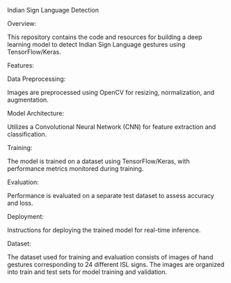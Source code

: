 Indian Sign Language Detection

Overview:

This repository contains the code and resources for building a deep learning model to detect Indian Sign Language gestures using TensorFlow/Keras.

Features:

Data Preprocessing:

Images are preprocessed using OpenCV for resizing, normalization, and augmentation.

Model Architecture: 

Utilizes a Convolutional Neural Network (CNN) for feature extraction and classification.

Training: 

The model is trained on a dataset using TensorFlow/Keras, with performance metrics monitored during training.

Evaluation:

Performance is evaluated on a separate test dataset to assess accuracy and loss.

Deployment: 

Instructions for deploying the trained model for real-time inference.

Dataset:

The dataset used for training and evaluation consists of images of hand gestures corresponding to 24 different ISL signs. The images are organized into train and test sets for model training and validation.

